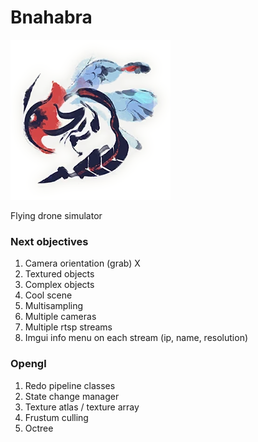 # Bnahabra

![bnahabra](res/MHRise-Bnahabra_Icon.png "bzzzz")

Flying drone simulator

### Next objectives

1. Camera orientation (grab) X
2. Textured objects
3. Complex objects
4. Cool scene
5. Multisampling
6. Multiple cameras
7. Multiple rtsp streams
8. Imgui info menu on each stream (ip, name, resolution)

### Opengl

1. Redo pipeline classes
2. State change manager
3. Texture atlas / texture array
4. Frustum culling
5. Octree